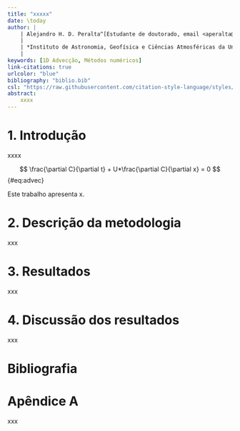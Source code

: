 ```yaml
---
title: "xxxxx"
date: \today
author: |
    | Alejandro H. D. Peralta^[Estudante de doutorado, email <aperalta@usp.br>]
    |
    | *Instituto de Astronomia, Geofísica e Ciências Atmosféricas da Universidade de São Paulo*
    | 
keywords: [1D Advecção, Métodos numéricos]
link-citations: true
urlcolor: "blue"
bibliography: "biblio.bib"
csl: "https://raw.githubusercontent.com/citation-style-language/styles/master/aerosol-and-air-quality-research.csl"
abstract: 
    xxxx
---
```


# 1. Introdução
xxxx

$$ 
\frac{\partial C}{\partial t} + U*\frac{\partial C}{\partial x} = 0 
$$ {#eq:advec}

Este trabalho apresenta x. 



# 2. Descrição da metodologia
xxx 

# 3. Resultados

xxx

# 4. Discussão dos resultados
xxx

# Bibliografia
<div id="refs"></div>

# Apêndice A
xxx


